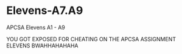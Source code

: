 # Elevens-A7.A9
APCSA Elevens A1 - A9


YOU GOT EXPOSED FOR CHEATING ON THE APCSA ASSIGNMENT ELEVENS BWAHHAHAHAHA
